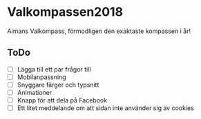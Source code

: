 # Valkompassen2018
Aimans Valkompass, förmodligen den exaktaste kompassen i år!

## ToDo
- [ ] Lägga till ett par frågor till
- [ ] Mobilanpassning
- [ ] Snyggare färger och typsnitt
- [ ] Animationer
- [ ] Knapp för att dela på Facebook
- [ ] Ett litet meddelande om att sidan inte använder sig av cookies
